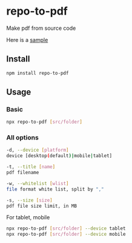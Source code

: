 # repo-to-pdf

Make pdf from source code

Here is a [sample](https://github.com/josherich/repo-to-pdf/blob/master/sample.pdf)

## Install

```bash
npm install repo-to-pdf
```

## Usage

### Basic
```bash
npx repo-to-pdf [src/folder]
```

### All options
```bash
-d, --device [platform]
device [desktop(default)|mobile|tablet]

-t, --title [name]
pdf filename

-w, --whitelist [wlist]
file format white list, split by ","

-s, --size [size]
pdf file size limit, in MB
```

For tablet, mobile

```bash
npx repo-to-pdf [src/folder] --device tablet
npx repo-to-pdf [src/folder] --device mobile
```
